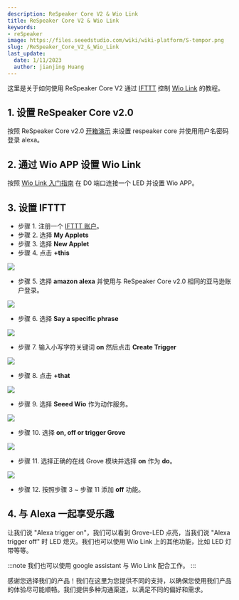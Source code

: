 ```yaml
---
description: ReSpeaker Core V2 & Wio Link
title: ReSpeaker Core V2 & Wio Link
keywords:
- reSpeaker
image: https://files.seeedstudio.com/wiki/wiki-platform/S-tempor.png
slug: /ReSpeaker_Core_V2_&_Wio_Link
last_update:
  date: 1/11/2023
  author: jianjing Huang
---
```


这里是关于如何使用 ReSpeaker Core V2 通过 [IFTTT](https://ifttt.com/) 控制 [Wio Link](https://wiki.seeedstudio.com/Wio_Link/) 的教程。

## 1. 设置 ReSpeaker Core v2.0

按照 ReSpeaker Core v2.0 [开箱演示](https://wiki.seeedstudio.com/ReSpeaker_Core_v2.0/#out-of-box-demo) 来设置 respeaker core 并使用用户名密码登录 alexa。

## 2. 通过 Wio APP 设置 Wio Link

按照 [Wio Link 入门指南](https://wiki.seeedstudio.com/Wio_Link/#get-started) 在 D0 端口连接一个 LED 并设置 Wio APP。

## 3. 设置 IFTTT

- 步骤 1. 注册一个 [IFTTT 账户](https://ifttt.com/join)。
- 步骤 2. 选择 **My Applets**
- 步骤 3. 选择 **New Applet**
- 步骤 4. 点击 **+this**

![](https://files.seeedstudio.com/wiki/ReSpeaker_Core_V2_-_Wio_Link/this.png)

- 步骤 5. 选择 **amazon alexa** 并使用与 ReSpeaker Core v2.0 相同的亚马逊账户登录。

![](https://files.seeedstudio.com/wiki/ReSpeaker_Core_V2_-_Wio_Link/alexa.png)

- 步骤 6. 选择 **Say a specific phrase**

![](https://files.seeedstudio.com/wiki/ReSpeaker_Core_V2_-_Wio_Link/say_a_specific_phase.png)

- 步骤 7. 输入小写字符关键词 **on** 然后点击 **Create Trigger**

![](https://files.seeedstudio.com/wiki/ReSpeaker_Core_V2_-_Wio_Link/key_word.png)

- 步骤 8. 点击 **+that**

![](https://files.seeedstudio.com/wiki/ReSpeaker_Core_V2_-_Wio_Link/that.png)

- 步骤 9. 选择 **Seeed Wio** 作为动作服务。

![](https://files.seeedstudio.com/wiki/ReSpeaker_Core_V2_-_Wio_Link/wio.png)

- 步骤 10. 选择 **on, off or trigger Grove**

![](https://files.seeedstudio.com/wiki/ReSpeaker_Core_V2_-_Wio_Link/choose_action.png)

- 步骤 11. 选择正确的在线 Grove 模块并选择 **on** 作为 **do**。

![](https://files.seeedstudio.com/wiki/ReSpeaker_Core_V2_-_Wio_Link/on.png)

- 步骤 12. 按照步骤 3 ~ 步骤 11 添加 **off** 功能。

## 4. 与 Alexa 一起享受乐趣

让我们说 "Alexa trigger on"，我们可以看到 Grove-LED 点亮，当我们说 "Alexa trigger off" 时 LED 熄灭。我们也可以使用 Wio Link 上的其他功能，比如 LED 灯带等等。

:::note
    我们也可以使用 google assistant 与 Wio Link 配合工作。
:::

感谢您选择我们的产品！我们在这里为您提供不同的支持，以确保您使用我们产品的体验尽可能顺畅。我们提供多种沟通渠道，以满足不同的偏好和需求。

<div class="button_tech_support_container">
<a href="https://forum.seeedstudio.com/" class="button_forum"></a> 
<a href="https://www.seeedstudio.com/contacts" class="button_email"></a>
</div>

<div class="button_tech_support_container">
<a href="https://discord.gg/eWkprNDMU7" class="button_discord"></a> 
<a href="https://github.com/Seeed-Studio/wiki-documents/discussions/69" class="button_discussion"></a>
</div>